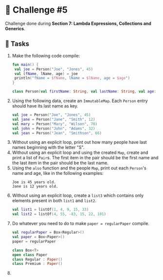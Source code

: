 # 🧠 Challenge #5

Challenge done during **Section 7: Lambda Expressions, Collections and Generics**.

## 🎯 Tasks
1. Make the following code compile:
   ```kotlin
   fun main() {
    val joe = Person("Joe", "Jones", 45)
    val (fName, lName, age) = joe
    println("fName = $fName, lName = $lName, age = $age")
   }

   class Person(val firstName: String, val lastName: String, val age: Int)
   ```
2. Using the following data, create an `ImmutableMap`. Each `Person` entry should
   have its last name as key.
   ```kotlin
   val joe = Person("Joe", "Jones", 45)
   val jane = Person("Jane", "Smith", 12)
   val mary = Person("Mary", "Wilson", 70)
   val john = Person("John", "Adams", 32)
   val jean = Person("Jean", "Smithson", 66)
   ```
3. Without using an explicit loop, print out how many people have
   last names beginning with the letter "S".
4. Without using an explicit loop and using the created `Map`, create and print
   a list of `Pair`s. The first item in the pair should be the first name and
   the last item in the pair should be the last name.
5. Using the `also` function and the people `Map`, print out each `Person`'s
   name and age, like in the following examples:
   ```
   Joe is 45 years old.
   Jane is 12 years old.
   ```
6. Without using an explicit loop, create a `list3` which contains only elements
   present in both `list1` and `list2`.
   ```kotlin
   val list1 = listOf(1, 4, 9, 15, 33)
   val list2 = listOf(4, 55, -83, 15, 22, 101)
   ```
7. Do whatever you need to do to make `paper = regularPaper` compile.
   ```kotlin
   val regularPaper = Box<Regular>()
   val paper = Box<Paper>()
   paper = regularPaper

   class Box<T>
   open class Paper
   class Regular : Paper()
   class Premium : Paper()
   ```
8. 
